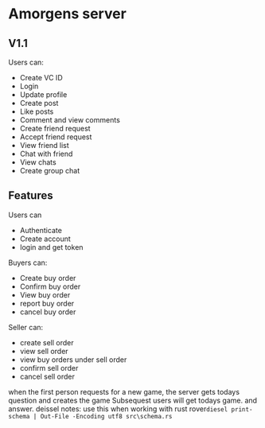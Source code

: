 # Amorgens server


## V1.1
Users can: 
- Create VC ID
- Login 
- Update profile 
- Create post 
- Like posts
- Comment and view comments
- Create friend request 
- Accept friend request 
- View friend list 
- Chat with friend
- View chats 
- Create group chat 



## Features

Users can 
- Authenticate 
- Create account 
- login and get token


Buyers can: 
- Create buy order
- Confirm buy order 
- View buy order
- report buy order
- cancel buy order


Seller can: 
- create sell order
- view sell order
- view buy orders under sell order
- confirm sell order
- cancel sell order 

when the first person requests for a new game, the server gets todays question and creates the game Subsequest users will get todays game. and answer. 
deissel notes: use this when working with rust rover` diesel print-schema | Out-File -Encoding utf8 src\schema.rs
`